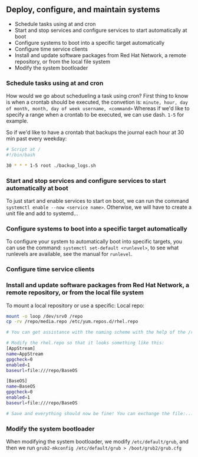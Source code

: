 ## Deploy, configure, and maintain systems

- Schedule tasks using at and cron
- Start and stop services and configure services to start automatically at boot
- Configure systems to boot into a specific target automatically
- Configure time service clients
- Install and update software packages from Red Hat Network, a remote repository, or from the local file system
- Modify the system bootloader

### Schedule tasks using at and cron
How would we go about schedueling a task using cron? 
First thing to know is when a crontab should be executed, the convetion is:
`minute, hour, day of month, month, day of week username, <command>`
Whereas if we'd like to specify a range when a crontab to be executed, we can use dash. `1-5` for example.

So if we'd like to have a crontab that backups the journal each hour at 30 min past every weekday:
```bash
# Script at /
#!/bin/bash

30 * * * 1-5 root ./backup_logs.sh 
```


### Start and stop services and configure services to start automatically at boot
To just start and enable services to start on boot, we can run the command `systemctl enable --now <service name>`.
Otherwise, we will have to create a unit file and add to systemd... 
### Configure systems to boot into a specific target automatically
To configure your system to automatically boot into specific targets, you can use the command: `systemctl set-default <runlevel>`, to see what runlevels are available, see the manual for `runlevel`.
### Configure time service clients

### Install and update software packages from Red Hat Network, a remote repository, or from the local file system
To mount a local repository or use a specific:
Local repo:
```bash
mount -o loop /dev/srv0 /repo
cp -rv /repo/media.repo /etc/yum.repos.d/rhel.repo

# You can get assistance with the naming scheme with the help of the /repo, there should be one applications and one baseOS

# Modify the rhel.repo so that it looks something like this:
[AppStream]
name=AppStream
gpgcheck=0
enabled=1
baseurl=file:///repo/BaseOS

[BaseOS]
name=BaseOS
gpgcheck=0
enabled=1
baseurl=file:///repo/BaseOS

# Save and everything should now be fine! You can exchange the file:... with a url if you'd like to use an online repository
```
### Modify the system bootloader
When modifying the system bootloader, we modify `/etc/default/grub`, and then we run `grub2-mkconfig /etc/default/grub > /boot/grub2/grub.cfg`
